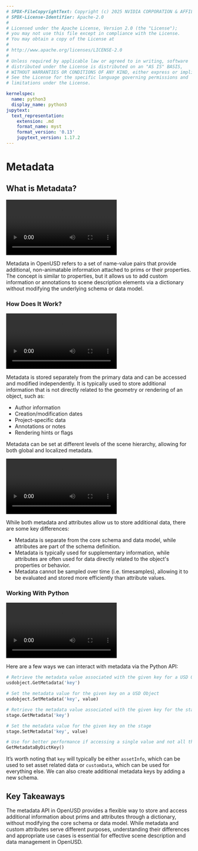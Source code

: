 ```yaml
---
# SPDX-FileCopyrightText: Copyright (c) 2025 NVIDIA CORPORATION & AFFILIATES. All rights reserved.
# SPDX-License-Identifier: Apache-2.0
#
# Licensed under the Apache License, Version 2.0 (the "License");
# you may not use this file except in compliance with the License.
# You may obtain a copy of the License at
#
# http://www.apache.org/licenses/LICENSE-2.0
#
# Unless required by applicable law or agreed to in writing, software
# distributed under the License is distributed on an "AS IS" BASIS,
# WITHOUT WARRANTIES OR CONDITIONS OF ANY KIND, either express or implied.
# See the License for the specific language governing permissions and
# limitations under the License.

kernelspec:
  name: python3
  display_name: python3
jupytext:
  text_representation:
    extension: .md
    format_name: myst
    format_version: '0.13'
    jupytext_version: 1.17.2
---
```


# Metadata


## What is Metadata?
![Metadata Definition](../images/foundations/Metadata_Definition.webm)

Metadata in OpenUSD refers to a set of name-value pairs that provide additional, non-animatable information attached to prims or their properties. The concept is similar to properties, but it allows us to add custom information or annotations to scene description elements via a dictionary without modifying the underlying schema or data model.

### How Does It Work?

![Metadata Use case](../images/foundations/Metadata_UseCase.webm)

Metadata is stored separately from the primary data and can be accessed and modified independently. It is typically used to store additional information that is not directly related to the geometry or rendering of an object, such as:

* Author information
* Creation/modification dates
* Project-specific data
* Annotations or notes
* Rendering hints or flags

Metadata can be set at different levels of the scene hierarchy, allowing for both global and localized metadata.

![Metadata vs Attributes](../images/foundations/Metadata_vsAttributes.webm)

While both metadata and attributes allow us to store additional data, there are some key differences:

* Metadata is separate from the core schema and data model, while attributes are part of the schema definition.
* Metadata is typically used for supplementary information, while attributes are often used for data directly related to the object's properties or behavior.
* Metadata cannot be sampled over time (i.e. timesamples), allowing it to be evaluated and stored more efficiently than attribute values.

### Working With Python

![Metadata Python](../images/foundations/Metadata_Python.webm)

Here are a few ways we can interact with metadata via the Python API:

```python
# Retrieve the metadata value associated with the given key for a USD Object
usdobject.GetMetadata('key')

# Set the metadata value for the given key on a USD Object
usdobject.SetMetadata('key', value)

# Retrieve the metadata value associated with the given key for the stage
stage.GetMetadata('key')

# Set the metadata value for the given key on the stage
stage.SetMetadata('key', value) 

# Use for better performance if accessing a single value and not all the metadata within a key
GetMetadataByDictKey()
```

It’s worth noting that `key` will typically be either `assetInfo`, which can be used to set asset related data or `customData`, which can be used for everything else. We can also create additional metadata keys by adding a new schema.

## Key Takeaways

The metadata API in OpenUSD provides a flexible way to store and access additional information about prims and attributes through a dictionary, without modifying the core schema or data model. While metadata and custom attributes serve different purposes, understanding their differences and appropriate use cases is essential for effective scene description and data management in OpenUSD.



